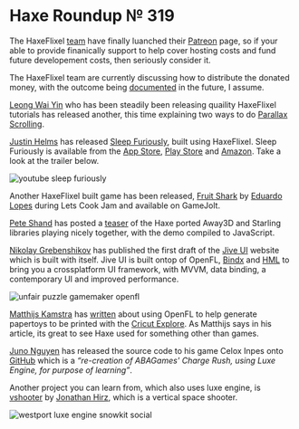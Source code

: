 [_template]: ../templates/roundup.html
[date]: / "2015-05-10 09:55:00"
[modified]: / "2015-05-09 09:55:00"
[published]: / "2015-05-09 09:55:00"
[“”]: a ""
# Haxe Roundup № 319

The HaxeFlixel [team][gh1] have finally luanched their [Patreon][l1] page, so if
your able to provide finanically support to help cover hosting costs and fund
future developement costs, then seriously consider it. 

The HaxeFlixel team are currently discussing how to distribute the donated money, 
with the outcome being [documented][l2] in the future, I assume.

[Leong Wai Yin][tw1] who has been steadily been releasing quaility HaxeFlixel tutorials
has released another, this time explaining two ways to do [Parallax Scrolling][l3].

[Justin Helms][tw2] has released [Sleep Furiously][l4], built using HaxeFlixel. Sleep
Furiously is available from the [App Store][l5], [Play Store][l6] and 
[Amazon][l7]. Take a look at the trailer below.

![youtube sleep furiously](cs_PkLU02T4)

Another HaxeFlixel built game has been released, [Fruit Shark][l16] by 
[Eduardo Lopes][tw8] during Lets Cook Jam and available on GameJolt.

[Pete Shand][tw4] has posted a [teaser][l10] of the Haxe ported Away3D and Starling 
libraries playing nicely together, with the demo compiled to JavaScript.

[Nikolay Grebenshikov][tw7] has published the first draft of the [Jive UI][l13]
website which is built with itself. Jive UI is built ontop of OpenFL, [Bindx][l14]
and [HML][l15] to bring you a crossplatform UI framework, with MVVM, data binding, 
a contemporary UI and improved performance.

![unfair puzzle gamemaker openfl](/img/319/unfairpuzzle.png "Before (in GameMaker) and after (in OpenFL) of UnfairPuzzle by @go_go_goto")

[Matthijs Kamstra][tw3] has [written][l8] about using OpenFL to help generate 
papertoys to be printed with the [Cricut Explore][l9]. As Matthijs says in his
article, its great to see Haxe used for something other than games.

[Juno Nguyen][tw5] has released the source code to his game Celox Inpes onto
[GitHub][l11] which is a _“re-creation of ABAGames' Charge Rush, using Luxe 
Engine, for purpose of learning”_.

Another project you can learn from, which also uses luxe engine, is [vshooter][l12]
by [Jonathan Hirz][tw6], which is a vertical space shooter.

![westport luxe engine snowkit social](/img/319/westport.png "The Westport Independent by @KristianBrodal built with Luxe Engine featured in PC Gamer UK")

[tw8]: https://twitter.com/EdoardoLopes "@EdoardoLopes"
[tw7]: https://twitter.com/grebenshikov_n "@grebenshikov_n"
[tw6]: https://twitter.com/jonathanhirz "@jonathanhirz"
[tw5]: https://twitter.com/JunoNgx "@JunoNgx"
[tw4]: https://twitter.com/peteshand "@peteshand"
[tw3]: https://twitter.com/MatthijsKamstra "@MatthijsKamstra"
[tw2]: https://twitter.com/JustinMHelms "@JustinMHelms"
[tw1]: https://twitter.com/laxa88 "@laxa88"

[gh1]: https://github.com/HaxeFlixel "@HaxeFlixel"

[l16]: http://gamejolt.com/games/arcade/fruit-shark/64632/ "Fruit Shark"
[l15]: https://github.com/profelis/hml "HML on GitHub"
[l14]: https://github.com/profelis/bindx2 "Bindx2 on GitHub"
[l13]: http://ngrebenshikov.github.io/jive/ "Jive UI"
[l12]: http://jonathanhirz.com/vshooter/ "VShooter"
[l11]: https://github.com/JunoNgx/celox-inpes "Celox Inpes on GitHub"
[l10]: http://blog.peteshand.net/haxe-away3d-starling-integration-sneak-peek/ "Haxe Away3D and Starling Sneak Peak"
[l9]: http://us.cricut.com/home/learn/machines/explore-family "Cricut Explore"
[l8]: http://www.matthijskamstra.nl/blog/2015/05/04/openfl-papertoy-art-project/ "OpenFL PaperToy Art Project"
[l7]: http://www.amazon.com/gp/mas/dl/android?p=com.playmationstudios.SleepFuriously "Sleep Furiously on Amazon"
[l6]: http://play.google.com/store/apps/details?id=com.playmationstudios.SleepFuriously "Sleep Furiously on the Play Store"
[l5]: https://itunes.apple.com/us/app/id984724063?mt=8 "Sleep Furiously on the App Store"
[l4]: http://playmationstudios.com "Sleep Furiously"
[l3]: http://coinflipstudios.com/devblog/?p=358 "HaxeFlixel Tutorial - Parallax Scrolling"
[l2]: https://github.com/HaxeFlixel/flixel-docs/blob/master/documentation/01_community/06-contributing.html.md#donations "HaxeFlixel Contributions and Donations"
[l1]: https://www.patreon.com/user?u=94916 "Support HaxeFlixel on Patreon"